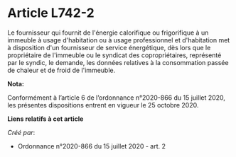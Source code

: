 # Article L742-2

Le fournisseur qui fournit de l'énergie calorifique ou frigorifique à un immeuble à usage d'habitation ou à usage
professionnel et d'habitation met à disposition d'un fournisseur de service énergétique, dès lors que le propriétaire de
l'immeuble ou le syndicat des copropriétaires, représenté par le syndic, le demande, les données relatives à la consommation
passée de chaleur et de froid de l'immeuble.

**Nota:**

Conformément à l’article 6 de l’ordonnance n°2020-866 du 15 juillet 2020, les présentes dispositions entrent en vigueur le 25
octobre 2020.

**Liens relatifs à cet article**

_Créé par_:

  - Ordonnance n°2020-866 du 15 juillet 2020 - art. 2
